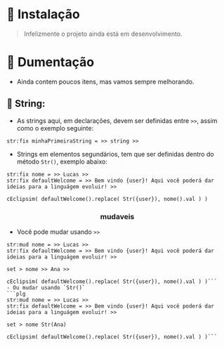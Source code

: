 # 📌 Instalação
> Infelizmente o projeto ainda está em desenvolvimento.

# 📄 Dumentação
- Ainda contem poucos itens, mas vamos sempre melhorando.


<h2>
  <strong>
    🧶 String:
  </strong>
</h2>

- As strings aqui, em declarações, devem ser definidas entre `>>`, assim como o exemplo seguinte: 

```plg
str:fix minhaPrimeiraString = >> string >>
``` 

- Strings em elementos segundários, tem que ser definidas dentro do método `Str()`, exemplo abaixo:
```plg
str:fix nome = >> Lucas >>
str:fix defaultWelcome = >> Bem vindo {user}! Aqui você poderá dar ideias para a linguágem evoluir! >>

cEclipsim( defaultWelcome().replace( Str({user}), nome().val ) )
```

<div align="center">
  <h3>
    mudaveis
  </h3>
</div>

- Você pode mudar usando `>>`
```plg
str:mud nome = >> Lucas >>
str:fix defaultWelcome = >> Bem vindo {user}! Aqui você poderá dar ideias para a linguágem evoluir! >>

set > nome >> Ana >>

cEclipsim( defaultWelcome().replace( Str({user}), nome().val ) )```
- Ou mudar usando `Str()`
```plg
str:mud nome = >> Lucas >>
str:fix defaultWelcome = >> Bem vindo {user}! Aqui você poderá dar ideias para a linguágem evoluir! >>

set > nome Str(Ana)

cEclipsim( defaultWelcome().replace( Str({user}), nome().val ) )```

